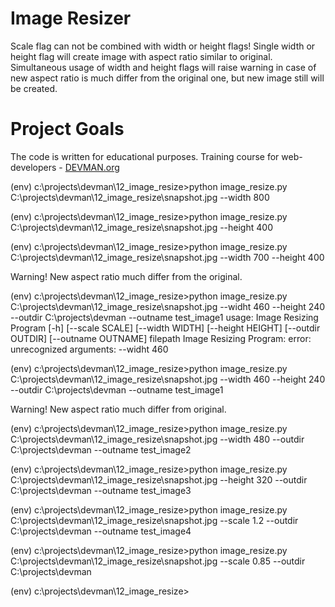 # Image Resizer

Scale flag can not be combined with width or height flags!
                                                 Single width or height flag will create image with aspect ratio 
                                                 similar to original.
                                                 Simultaneous usage of width and height flags will raise warning in case of
                                                 new aspect ratio is much differ from the original one, but new image
                                                 still will be created.


# Project Goals

The code is written for educational purposes. Training course for web-developers - [DEVMAN.org](https://devman.org)

(env) c:\projects\devman\12_image_resize>python image_resize.py C:\projects\devman\12_image_resize\snapshot.jpg --width 800

(env) c:\projects\devman\12_image_resize>python image_resize.py C:\projects\devman\12_image_resize\snapshot.jpg --height 400

(env) c:\projects\devman\12_image_resize>python image_resize.py C:\projects\devman\12_image_resize\snapshot.jpg --width 700 --height 400

Warning! New aspect ratio much differ from the original.

(env) c:\projects\devman\12_image_resize>python image_resize.py C:\projects\devman\12_image_resize\snapshot.jpg --widht 460 --height 240 --outdir  C:\projects\devman --outname test_image1
usage: Image Resizing Program [-h] [--scale SCALE] [--width WIDTH]
                              [--height HEIGHT] [--outdir OUTDIR]
                              [--outname OUTNAME]
                              filepath
Image Resizing Program: error: unrecognized arguments: --widht 460

(env) c:\projects\devman\12_image_resize>python image_resize.py C:\projects\devman\12_image_resize\snapshot.jpg --width 460 --height 240 --outdir  C:\projects\devman --outname test_image1

Warning! New aspect ratio much differ from original.

(env) c:\projects\devman\12_image_resize>python image_resize.py C:\projects\devman\12_image_resize\snapshot.jpg --width 480  --outdir  C:\projects\devman --outname test_image2

(env) c:\projects\devman\12_image_resize>python image_resize.py C:\projects\devman\12_image_resize\snapshot.jpg --height 320  --outdir  C:\projects\devman --outname test_image3

(env) c:\projects\devman\12_image_resize>python image_resize.py C:\projects\devman\12_image_resize\snapshot.jpg --scale 1.2  --outdir  C:\projects\devman --outname test_image4

(env) c:\projects\devman\12_image_resize>python image_resize.py C:\projects\devman\12_image_resize\snapshot.jpg --scale 0.85  --outdir  C:\projects\devman

(env) c:\projects\devman\12_image_resize>

































